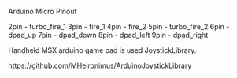 Arduino Micro Pinout

2pin - turbo_fire_1
3pin - fire_1
4pin - fire_2
5pin - turbo_fire_2
6pin - dpad_up
7pin - dpad_down
8pin - dpad_left
9pin - dpad_right



Handheld MSX arduino game pad is used JoystickLibrary.

https://github.com/MHeironimus/ArduinoJoystickLibrary
